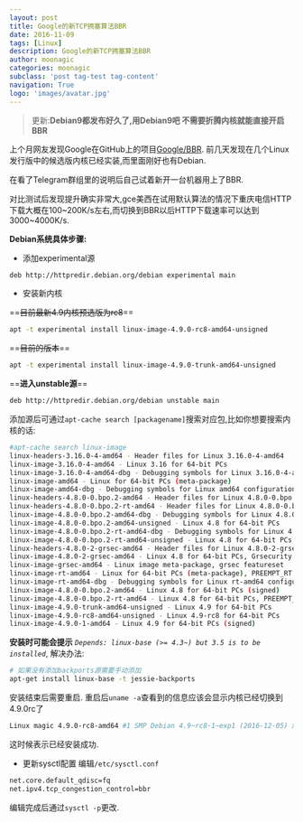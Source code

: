 ```yaml
---
layout: post
title: Google的新TCP拥塞算法BBR
date: 2016-11-09
tags: [Linux]
description: Google的新TCP拥塞算法BBR
author: moonagic
categories: moonagic
subclass: 'post tag-test tag-content'
navigation: True
logo: 'images/avatar.jpg'
---
```


> 更新:**Debian9都发布好久了,用Debian9吧 不需要折腾内核就能直接开启BBR**

上个月网友发现Google在GitHub上的项目[Google/BBR](https://github.com/google/bbr).
前几天发现在几个Linux发行版中的候选版内核已经实装,而里面刚好也有Debian.

在看了Telegram群组里的说明后自己试着新开一台机器用上了BBR.

对比测试后发现提升确实非常大,gce美西在试用默认算法的情况下重庆电信HTTP下载大概在100~200K/s左右,而切换到BBR以后HTTP下载速率可以达到3000~4000K/s.

**Debian系统具体步骤:**

* 添加experimental源

```bash
deb http://httpredir.debian.org/debian experimental main
```
* 安装新内核

==~~目前最新4.9内核预选版为rc8~~==

```bash
apt -t experimental install linux-image-4.9.0-rc8-amd64-unsigned
```
==~~目前的版本~~==
```bash
apt -t experimental install linux-image-4.9.0-trunk-amd64-unsigned
```
==**进入unstable源**==
```bash
deb http://httpredir.debian.org/debian unstable main
```
添加源后可通过`apt-cache search [packagename]`搜索对应包,比如你想要搜索内核的话:
```bash
#apt-cache search linux-image
linux-headers-3.16.0-4-amd64 - Header files for Linux 3.16.0-4-amd64
linux-image-3.16.0-4-amd64 - Linux 3.16 for 64-bit PCs
linux-image-3.16.0-4-amd64-dbg - Debugging symbols for Linux 3.16.0-4-amd64
linux-image-amd64 - Linux for 64-bit PCs (meta-package)
linux-image-amd64-dbg - Debugging symbols for Linux amd64 configuration (meta-package)
linux-headers-4.8.0-0.bpo.2-amd64 - Header files for Linux 4.8.0-0.bpo.2-amd64
linux-headers-4.8.0-0.bpo.2-rt-amd64 - Header files for Linux 4.8.0-0.bpo.2-rt-amd64
linux-image-4.8.0-0.bpo.2-amd64-dbg - Debugging symbols for Linux 4.8.0-0.bpo.2-amd64
linux-image-4.8.0-0.bpo.2-amd64-unsigned - Linux 4.8 for 64-bit PCs
linux-image-4.8.0-0.bpo.2-rt-amd64-dbg - Debugging symbols for Linux 4.8.0-0.bpo.2-rt-amd64
linux-image-4.8.0-0.bpo.2-rt-amd64-unsigned - Linux 4.8 for 64-bit PCs, PREEMPT_RT
linux-headers-4.8.0-2-grsec-amd64 - Header files for Linux 4.8.0-2-grsec-amd64
linux-image-4.8.0-2-grsec-amd64 - Linux 4.8 for 64-bit PCs, Grsecurity protection
linux-image-grsec-amd64 - Linux image meta-package, grsec featureset
linux-image-rt-amd64 - Linux for 64-bit PCs (meta-package), PREEMPT_RT
linux-image-rt-amd64-dbg - Debugging symbols for Linux rt-amd64 configuration (meta-package)
linux-image-4.8.0-0.bpo.2-amd64 - Linux 4.8 for 64-bit PCs (signed)
linux-image-4.8.0-0.bpo.2-rt-amd64 - Linux 4.8 for 64-bit PCs, PREEMPT_RT (signed)
linux-image-4.9.0-trunk-amd64-unsigned - Linux 4.9 for 64-bit PCs
linux-image-4.9.0-rc8-amd64-unsigned - Linux 4.9-rc8 for 64-bit PCs
linux-image-4.9.0-1-amd64 - Linux 4.9 for 64-bit PCs (signed)
```

**安装时可能会提示** *`Depends: linux-base (>= 4.3~) but 3.5 is to be installed`*, 解决办法:
```bash
# 如果没有添加backports源需要手动添加
apt-get install linux-base -t jessie-backports
```
安装结束后需要重启.
重启后`uname -a`查看到的信息应该会显示内核已经切换到4.9.0rc了
```bash
Linux magic 4.9.0-rc8-amd64 #1 SMP Debian 4.9~rc8-1~exp1 (2016-12-05) x86_64 GNU/Linux
```
这时候表示已经安装成功.

* 更新sysctl配置
编辑`/etc/sysctl.conf`

```bash
net.core.default_qdisc=fq
net.ipv4.tcp_congestion_control=bbr
```
编辑完成后通过`sysctl -p`更改.

